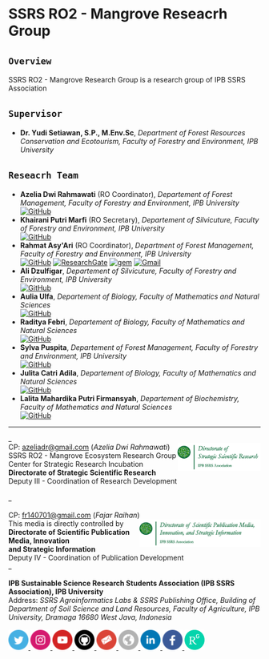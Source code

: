# SSRS RO2 - Mangrove Reseacrh Group 

## `Overview`

SSRS RO2 - Mangrove Research Group is a research group of IPB SSRS Association

## `Supervisor`
 - **Dr. Yudi Setiawan, S.P., M.Env.Sc**, _Department of Forest Resources Conservation and Ecotourism, Faculty of Forestry and Environment, IPB University_
## `Reseacrh Team`
- **Azelia Dwi Rahmawati** (RO Coordinator), _Departement of Forest Management, Faculty of Forestry and Environment, IPB University_
  <br /> [![GitHub](https://img.shields.io/badge/GitHub-azeliadr-darkgrey?style=flat&logo=github&logoColor=white)](https://github.com/azeliadr/) 
- **Khairani Putri Marfi** (RO Secretary), _Departement of Silvicuture, Faculty of Forestry and Environment, IPB University_
   <br /> [![GitHub](https://img.shields.io/badge/GitHub-khairanimarfi-darkgrey?style=flat&logo=github&logoColor=white)](https://github.com/khairanimarfi/) 
- **Rahmat Asy'Ari** (RO Coordinator), _Department of Forest Management, Faculty of Forestry and Environment, IPB University_
    <br /> [![GitHub](https://img.shields.io/badge/GitHub-arihutan-darkgrey?style=flat&logo=github&logoColor=white)](https://github.com/arihutan/)  [![ResearchGate](https://img.shields.io/badge/ResearchGate-00CCBB?style=flat&logo=ResearchGate&logoColor=white)](https://www.researchgate.net/profile/Rahmat-Asyari)  [![gem](https://img.shields.io/badge/LinkedIn-0077B5?style=flat&logo=linkedin&logoColor=white)](https://www.linkedin.com/in/rahmat-asy-ari-21b59a1bb/) [![Gmail](https://img.shields.io/badge/Gmail-D14836?style=flat&logo=gmail&logoColor=white)](asyarihutan92@gmail.com)
- **Ali Dzulfigar**,  _Departement of Silvicuture, Faculty of Forestry and Environment, IPB University_
  <br /> [![GitHub](https://img.shields.io/badge/GitHub-alifigar-darkgrey?style=flat&logo=github&logoColor=white)](https://github.com/alifigar/) 
- **Aulia Ulfa**, _Departement of Biology, Faculty of Mathematics and Natural Sciences_
   <br />  [![GitHub](https://img.shields.io/badge/GitHub-ulfaulia-darkgrey?style=flat&logo=github&logoColor=white)](https://github.com/azeliadr/) 
- **Raditya Febri**, _Departement of Biology, Faculty of Mathematics and Natural Sciences_
  <br /> [![GitHub](https://img.shields.io/badge/GitHub-febridty-darkgrey?style=flat&logo=github&logoColor=white)](https://github.com/febridty/) 
- **Sylva Puspita**, _Departement of Forest Management, Faculty of Forestry and Environment, IPB University_
  <br /> [![GitHub](https://img.shields.io/badge/GitHub-sylvapuspita1-darkgrey?style=flat&logo=github&logoColor=white)](https://github.com/sylvapuspita1/) 
- **Julita Catri Adila**,  _Departement of Biology, Faculty of Mathematics and Natural Sciences_
  <br /> [![GitHub](https://img.shields.io/badge/GitHub-catriadila-darkgrey?style=flat&logo=github&logoColor=white)](https://github.com/catriadila/) 
- **Lalita Mahardika Putri Firmansyah**, _Departement of Biochemistry, Faculty of Mathematics and Natural Sciences_
  <br /> [![GitHub](https://img.shields.io/badge/GitHub-lalitampff-darkgrey?style=flat&logo=github&logoColor=white)](https://github.com/lalitampff/) 
________________________________________________________________________________________________________________________________________________________


_
<br/> CP: azeliadr@gmail.com (*Azelia Dwi Rahmawati*)<img src="https://github.com/ipbssrs/ipbssrs/blob/e06c45804cf17ab573e55ff856c4c3b8bcf81b8e/logo-ssrs/Dir_Riset.png" align="right" width="33%" />
<br/> SSRS RO2 - Mangrove Ecosystem Research Group
  <br/> Center for Strategic Research Incubation
  <br/> **Directorate of Strategic Scientific Research**
  <br/> Deputy III - Coordination of Research Development 
<br/> 
<br/>
_
<br/>
<br/> CP: fr140701@gmail.com (*Fajar Raihan*)<img src="https://github.com/ipbssrs/ipbssrs/blob/e06c45804cf17ab573e55ff856c4c3b8bcf81b8e/logo-ssrs/Dir_Medpub.png" align="right" width="48%" />
<br/> This media is directly controlled by
  <br/> **Directorate of Scientific Publication Media, Innovation**
  <br/> **and Strategic Information**
  <br/> Deputy IV - Coordination of Publication Development
<br/> 
_
<br/>
<br/> **IPB Sustainable Science Research Students Association (IPB SSRS Association), IPB University**
<br/> Address: *SSRS Agroinformatics Labs & SSRS Publishing Office, Building of Department of Soil Science and Land Resources, Faculty of Agriculture, IPB University, Dramaga 16680 West Java, Indonesia*
<br /> 
<br /> <a href="https://twitter.com/ipbssrs_assoc">
  <img src="https://github.com/ipbssrs/ipbssrs/blob/9d7075b4b916601af7be6b1a809b79ca3ae9e6c5/logo-media/twitter.png" alt="Twitter" title="Twitter" width="40" height="40" /><a href="https://www.instagram.com/ipbssrs.assoc/">
  <img src="https://github.com/ipbssrs/ipbssrs/blob/9d7075b4b916601af7be6b1a809b79ca3ae9e6c5/logo-media/instagram.png" alt="instagram" title="instagram" width="40" height="40" /><a href="https://www.youtube.com/@ipbssrsassociation254">
  <img src="https://github.com/ipbssrs/ipbssrs/blob/9d7075b4b916601af7be6b1a809b79ca3ae9e6c5/logo-media/youtube.png" alt="youtube" title="youtube" width="40" height="40" /><a href="https://github.com/ipbssrs">
  <img src="https://github.com/ipbssrs/ipbssrs/blob/9d7075b4b916601af7be6b1a809b79ca3ae9e6c5/logo-media/github.png" alt="github" title="github" width="40" height="40" /><a href="ssrs@apps.ipb.ac.id">
  <img src="https://github.com/ipbssrs/ipbssrs/blob/9d7075b4b916601af7be6b1a809b79ca3ae9e6c5/logo-media/mail.png" alt="mail" title="mail" width="40" height="40" /><a href="https://ssrs.ipb.ac.id/">
  <img src="https://github.com/ipbssrs/ipbssrs/blob/9d7075b4b916601af7be6b1a809b79ca3ae9e6c5/logo-media/www.png" alt="website" title="website" width="40" height="40" /><a href="https://www.linkedin.com/company/ipb-sustainable-science-research-students-association/">
  <img src="https://github.com/ipbssrs/ipbssrs/blob/9d7075b4b916601af7be6b1a809b79ca3ae9e6c5/logo-media/linkedin.png" alt="Linkedin" title="Linkedin" width="40" height="40" /><a href="https://www.facebook.com/people/IPB-SSRS-Association/100082564195815/">
  <img src="https://github.com/ipbssrs/ipbssrs/blob/9d7075b4b916601af7be6b1a809b79ca3ae9e6c5/logo-media/facebook.png" alt="facebook" title="facebook" width="40" height="40" /><a href="https://www.researchgate.net/lab/IPB-SSRS-Association-Ipb-Ssrs-Association-2">
  <img src="https://github.com/ipbssrs/ipbssrs/blob/72c1d782bba8589d5429e8cb2426dccf50f11b6e/logo-media/1200px-ResearchGate_icon_SVG.svg.png" alt="ResearchGate" title="ResearchGate" width="40" height="40" />
  
  
